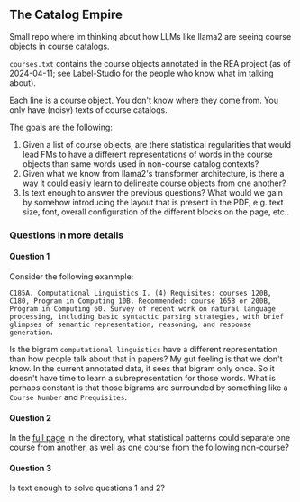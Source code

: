 ## The Catalog Empire

Small repo where im thinking about how LLMs like llama2 are seeing course objects in course catalogs.

`courses.txt` contains the course objects annotated in the REA project (as of 2024-04-11; see Label-Studio for the people who know what im talking about).

Each line is a course object. You don't know where they come from. You only have (noisy) texts of course catalogs.

The goals are the following:

1. Given a list of course objects, are there statistical regularities that would lead FMs to have a different representations of words in the course objects than same words used in non-course catalog contexts?
1. Given what we know from llama2's transformer architecture, is there a way it could easily learn to delineate course objects from one another?
1. Is text enough to answer the previous questions? What would we gain by somehow introducing the layout that is present in the PDF, e.g. text size, font, overall configuration of the different blocks on the page, etc..

### Questions in more details

#### Question 1

Consider the following exanmple:
```
C185A. Computational Linguistics I. (4) Requisites: courses 120B, C180, Program in Computing 10B. Recommended: course 165B or 200B, Program in Computing 60. Survey of recent work on natural language processing, including basic syntactic parsing strategies, with brief glimpses of semantic representation, reasoning, and response generation.
```
Is the bigram `computational linguistics` have a different representation than how people talk about that in papers? My gut feeling is that we don't know. In the current annotated data, it sees that bigram only once. So it doesn't have time to learn a subrepresentation for those words. What is perhaps constant is that those bigrams are surrounded by something like a `Course Number` and `Prequisites`.

#### Question 2

In the [full page](https://github.com/jstonge/catempire/blob/main/single_full_page.txt) in the directory, what statistical patterns could separate one course from another, as well as one course from the following non-course?

#### Question 3

Is text enough to solve questions 1 and 2?
